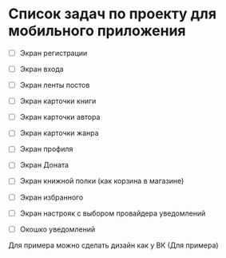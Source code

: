 # Список задач по проекту для мобильного приложения

- [ ] Экран регистрации

- [ ] Экран входа

- [ ] Экран ленты постов

- [ ] Экран карточки книги

- [ ] Экран карточки автора

- [ ] Экран карточки жанра

- [ ] Экран профиля

- [ ] Экран Доната

- [ ] Экран книжной полки (как корзина в магазине)

- [ ] Экран избранного

- [ ] Экран настрояк с выбором провайдера уведомлений

- [ ] Окошко уведомлений

Для примера можно сделать дизайн как у ВК (Для примера)
